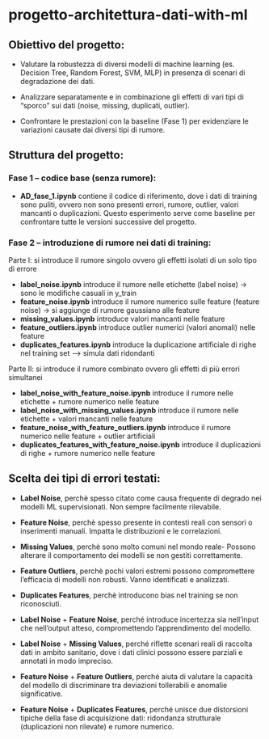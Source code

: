 # progetto-architettura-dati-with-ml

## Obiettivo del progetto:
- Valutare la robustezza di diversi modelli di machine learning (es. Decision Tree, Random Forest, SVM, MLP) in presenza di scenari di degradazione dei dati.

- Analizzare separatamente e in combinazione gli effetti di vari tipi di “sporco” sui dati (noise, missing, duplicati, outlier).

- Confrontare le prestazioni con la baseline (Fase 1) per evidenziare le variazioni causate dai diversi tipi di rumore.
  
## Struttura del progetto:

### Fase 1 – codice base (senza rumore): 
- **AD_fase_1.ipynb** contiene il codice di riferimento, dove i dati di training sono puliti, ovvero non sono presenti errori, rumore, outlier, valori mancanti o duplicazioni. Questo esperimento serve come baseline per confrontare tutte le versioni successive del progetto.

### Fase 2 – introduzione di rumore nei dati di training: 

Parte I: si introduce il rumore singolo ovvero gli effetti isolati di un solo tipo di errore
- **label_noise.ipynb** introduce il rumore nelle etichette (label noise) -> sono le modifiche casuali in y_train
- **feature_noise.ipynb** introduce il rumore numerico sulle feature (feature noise) -> si aggiunge di rumore gaussiano alle feature
- **missing_values.ipynb** introduce valori mancanti nelle feature
- **feature_outliers.ipynb** introduce outlier numerici (valori anomali) nelle feature
- **duplicates_features.ipynb** introduce la duplicazione artificiale di righe nel training set –> simula dati ridondanti

Parte II: si introduce il rumore combinato ovvero gli effetti di più errori simultanei
- **label_noise_with_feature_noise.ipynb** introduce il rumore nelle etichette + rumore numerico nelle feature
- **label_noise_with_missing_values.ipynb** introduce il rumore nelle etichette + valori mancanti nelle feature
- **feature_noise_with_feature_outliers.ipynb** introduce il rumore numerico nelle feature + outlier artificiali
- **duplicates_features_with_feature_noise.ipynb** introduce il duplicazioni di righe + rumore numerico nelle feature

## Scelta dei tipi di errori testati:

- **Label Noise**, perchè spesso citato come causa frequente di degrado nei modelli ML supervisionati. Non sempre facilmente rilevabile.

- **Feature Noise**, perchè spesso presente in contesti reali con sensori o inserimenti manuali. Impatta le distribuzioni e le correlazioni.

- **Missing Values**, perchè sono molto comuni nel mondo reale- Possono alterare il comportamento dei modelli se non gestiti correttamente.

- **Feature Outliers**, perchè pochi valori estremi possono compromettere l’efficacia di modelli non robusti. Vanno identificati e analizzati.

- **Duplicates Features**, perchè introducono bias nel training se non riconosciuti.

- **Label Noise** + **Feature Noise**, perché introduce incertezza sia nell’input che nell’output atteso, compromettendo l’apprendimento del modello.

- **Label Noise** + **Missing Values**, perché riflette scenari reali di raccolta dati in ambito sanitario, dove i dati clinici possono essere parziali e annotati in modo impreciso.

- **Feature Noise** + **Feature Outliers**, perché aiuta di valutare la capacità del modello di discriminare tra deviazioni tollerabili e anomalie significative.

- **Feature Noise** + **Duplicates Features**, perché unisce due distorsioni tipiche della fase di acquisizione dati: ridondanza strutturale (duplicazioni non rilevate) e rumore numerico.
